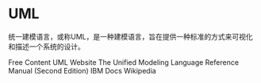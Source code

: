 # UML

统一建模语言，或称UML，是一种建模语言，旨在提供一种标准的方式来可视化和描述一个系统的设计。

<ResourceGroupTitle>Free Content</ResourceGroupTitle>
<BadgeLink colorScheme='blue' badgeText='Official Website' href='https://www.uml.org'>UML Website</BadgeLink>
<BadgeLink colorScheme='yellow' badgeText='Book' href='https://personal.utdallas.edu/~chung/Fujitsu/UML_2.0/Rumbaugh--UML_2.0_Reference_CD.pdf'>The Unified Modeling Language Reference Manual (Second Edition)</BadgeLink>
<BadgeLink colorScheme='yellow' badgeText='Read' href='https://www.ibm.com/docs/en/rational-soft-arch/9.6.1?topic=files-uml-pattern-frameworks'>IBM Docs</BadgeLink>
<BadgeLink colorScheme='yellow' badgeText='Read' href='https://en.wikipedia.org/wiki/Unified_Modeling_Language'>Wikipedia</BadgeLink>

